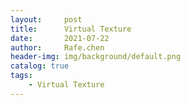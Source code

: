 ```yaml
---
layout:     post
title:      Virtual Texture
date:       2021-07-22
author:     Rafe.chen
header-img: img/background/default.png
catalog: true
tags:
    - Virtual Texture
---
```

